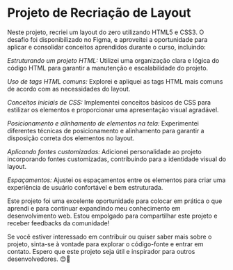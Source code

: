 # **Projeto de Recriação de Layout**
Neste projeto, recriei um layout do zero utilizando HTML5 e CSS3. O desafio foi disponibilizado no Figma, e aproveitei a oportunidade para aplicar e consolidar conceitos aprendidos durante o curso, incluindo:

*Estruturando um projeto HTML:* Utilizei uma organização clara e lógica do código HTML para garantir a manutenção e escalabilidade do projeto.

*Uso de tags HTML comuns:* Explorei e apliquei as tags HTML mais comuns de acordo com as necessidades do layout.

*Conceitos iniciais de CSS:* Implementei conceitos básicos de CSS para estilizar os elementos e proporcionar uma apresentação visual agradável.

*Posicionamento e alinhamento de elementos na tela:* Experimentei diferentes técnicas de posicionamento e alinhamento para garantir a disposição correta dos elementos no layout.

*Aplicando fontes customizadas:* Adicionei personalidade ao projeto incorporando fontes customizadas, contribuindo para a identidade visual do layout.

*Espaçamentos:* Ajustei os espaçamentos entre os elementos para criar uma experiência de usuário confortável e bem estruturada.

Este projeto foi uma excelente oportunidade para colocar em prática o que aprendi e para continuar expandindo meu conhecimento em desenvolvimento web. Estou empolgado para compartilhar este projeto e receber feedbacks da comunidade!

Se você estiver interessado em contribuir ou quiser saber mais sobre o projeto, sinta-se à vontade para explorar o código-fonte e entrar em contato. Espero que este projeto seja útil e inspirador para outros desenvolvedores. 😊🚀
